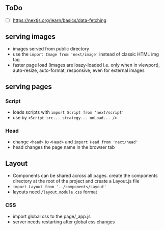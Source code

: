 #

## ToDo

- [ ] https://nextjs.org/learn/basics/data-fetching

## serving images

- images served from public directory
- use the `import Image from 'next/image'` instead of classic HTML img tag
- faster page load (images are loazy-loaded i.e. only when in viewport), auto-resize, auto-format, responsive, even for external images

## serving pages

### Script

- loads scripts with `import Script from 'next/script'`
- use by `<Script src... strategy... onLoad... />`

### Head

- change `<head>` to `<Head>` and `import Head from 'next/head'`
- head changes the page name in the browser tab

## Layout

- Components can be shared across all pages. create the components directory at the root of the project and create a Layout.js file
- `import Layout from '../components/Layout'`
- layouts need `/layout.module.css` format

### CSS

- import global css to the page/\_app.js
- server needs restarting after global css changes
